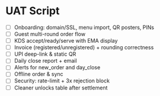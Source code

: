 # UAT Script

- [ ] Onboarding: domain/SSL, menu import, QR posters, PINs
- [ ] Guest multi-round order flow
- [ ] KDS accept/ready/serve with EMA display
- [ ] Invoice (registered/unregistered) + rounding correctness
- [ ] UPI deep-link & static QR
- [ ] Daily close report + email
- [ ] Alerts for new_order and day_close
- [ ] Offline order & sync
- [ ] Security: rate-limit + 3x rejection block
- [ ] Cleaner unlocks table after settlement
